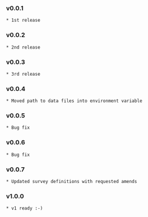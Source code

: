 ### v0.0.1
    * 1st release

### v0.0.2
    * 2nd release

### v0.0.3
    * 3rd release

### v0.0.4
    * Moved path to data files into environment variable

### v0.0.5
    * Bug fix

### v0.0.6
    * Bug fix

### v0.0.7
    * Updated survey definitions with requested amends

### v1.0.0
    * v1 ready :-)
